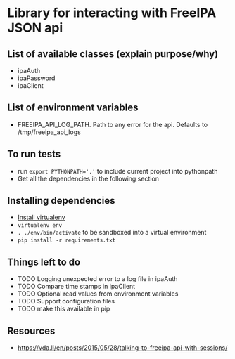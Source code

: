 # Library for interacting with FreeIPA JSON api

## List of available classes (explain purpose/why)
+ ipaAuth
+ ipaPassword
+ ipaClient

## List of environment variables
+ FREEIPA_API_LOG_PATH. Path to any error for the api. Defaults to /tmp/freeipa_api_logs

## To run tests
+ run `export PYTHONPATH='.'` to include current project into pythonpath 
+ Get all the dependencies in the following section

## Installing dependencies
+ [Install virtualenv](https://virtualenv.pypa.io/en/latest/installation.html)
+ `virtualenv env`
+ `. ./env/bin/activate` to be sandboxed into a virtual environment
+ `pip install -r requirements.txt`

## Things left to do
+ TODO Logging unexpected error to a log file in ipaAuth
+ TODO Compare time stamps in ipaClient
+ TODO Optional read values from environment variables
+ TODO Support configuration files
+ TODO make this available in pip

## Resources
+ https://vda.li/en/posts/2015/05/28/talking-to-freeipa-api-with-sessions/